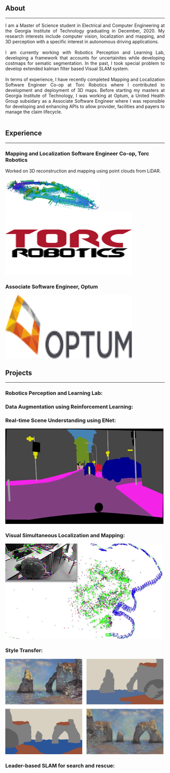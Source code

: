 ## About
---
<div style="text-align: justify"> 

I am a Master of Science student in Electrical and Computer Engineering at the Georgia Institute of Technology graduating in December, 2020. My research interests include computer vision, localization and mapping, and 3D perception with a specific interest in autonomous driving applications. <br><br>
I am currently working with Robotics Perception and Learning Lab, developing a framework that accounts for uncertainites while developing costmaps for sematic segmentation. In the past, I took special problem to develop extended kalman filter based Visual SLAM system.<br><br>
In terms of experience, I have recently completed Mapping and Localization Software Engineer Co-op at Torc Robotics  where I contributed to development and deployment of 3D maps. Before starting my masters at Georgia Institute of Technology, I was working at Optum, a United Health Group subsidary as a Associate Software Engineer where I was reponsible for developing and enhancing APIs to allow provider, facilities and payers to manage the claim lifecycle. <br><br> </div>
<!-- For more information, see my [CV](/pdf/Resume_Anjali_Dhabaria.pdf) -->

## Experience
---

### Mapping and Localization Software Engineer Co-op, Torc Robotics
<div style="text-align: justify"> 
Worked on 3D reconstruction and mapping using point clouds from LiDAR. <br><br> </div>
<a href="#" class="image featured"><img src="/images/octree.png" alt="" style="width:300px;height:100px;"/></a>
<a href="#" class="image featured"><img src="/images/torc.png" alt="" style="width:400px;height:200px;"/></a>

### Associate Software Engineer, Optum

<a href="#" class="image featured"><img src="/images/optum.png" alt="" style="width:400px;height:200px;"/></a>

## Projects
---
### Robotics Perception and Learning Lab:



### Data Augmentation using Reinforcement Learning:


### Real-time Scene Understanding using ENet:

<a href="#" class="image featured"><img src="/images/semantic.png" alt="" style="width:500px;height:300px;"/></a>

### Visual Simultaneous Localization and Mapping:

<a href="#" class="image featured"><img src="/images/vslam.png" alt="" style="width:500px;height:300px;"/></a>

### Style Transfer:

<a href="#" class="image featured"><img src="/images/style.png" alt="" style="width:500px;height:300px;"/></a>

### Leader-based SLAM for search and rescue: